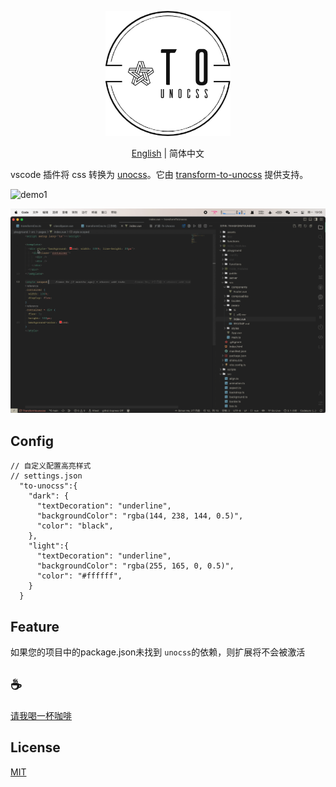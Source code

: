 <p align="center">
<img height="200" src="./assets/kv.png" alt="to unocss">
</p>
<p align="center"> <a href="./README.md">English</a> | 简体中文</p>

vscode 插件将 css 转换为 [unocss](https://github.com/unocss/unocss)。它由 [transform-to-unocss](https://github.com/Simon-He95/transformToUnocss) 提供支持。

![demo1](/assets/demo.gif)

![demo2](/assets/demo2.gif)

## Config
```
// 自定义配置高亮样式
// settings.json
  "to-unocss":{
    "dark": {
      "textDecoration": "underline",
      "backgroundColor": "rgba(144, 238, 144, 0.5)",
      "color": "black",
    },
    "light":{
      "textDecoration": "underline",
      "backgroundColor": "rgba(255, 165, 0, 0.5)",
      "color": "#ffffff",
    }
  }
```

## Feature
如果您的项目中的package.json未找到 `unocss`的依赖，则扩展将不会被激活

## :coffee:

[请我喝一杯咖啡](https://github.com/Simon-He95/sponsor)

## License

[MIT](./license)

